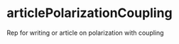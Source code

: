 articlePolarizationCoupling
===========================

Rep for writing or article on polarization with coupling 

